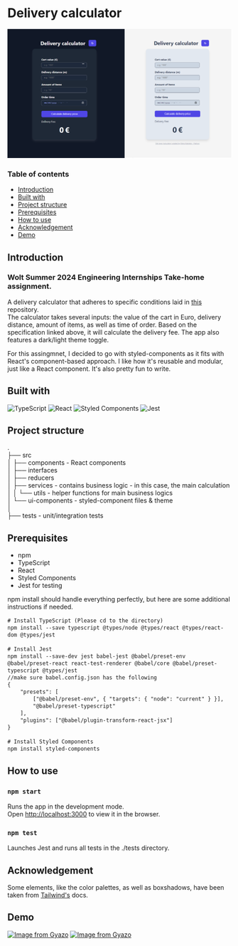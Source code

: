 # Delivery calculator

![image](./assets/calculator.png)

### Table of contents

- [Introduction](#introduction)
- [Built with](#built-with)
- [Project structure](#project-structure)
- [Prerequisites](#prerequisites)
- [How to use](#how-to-use)
- [Acknowledgement](#acknowledgement)
- [Demo](#demo)

## Introduction

### Wolt Summer 2024 Engineering Internships Take-home assignment.

A delivery calculator that adheres to specific conditions laid in [this](https://github.com/woltapp/engineering-internship-2024?tab=readme-ov-file#specification) repository. </br>
The calculator takes several inputs: the value of the cart in Euro, delivery distance, amount of items, as well as time of order. Based on the specification linked above, it will calculate the delivery fee. The app also features a dark/light theme toggle.

For this assingmnet, I decided to go with styled-components as it fits with React's component-based approach. I like how it's reusable and modular, just like a React component. It's also pretty fun to write.

## Built with

![TypeScript](https://img.shields.io/badge/typescript-%23007ACC.svg?style=for-the-badge&logo=typescript&logoColor=white)
![React](https://img.shields.io/badge/react-%2320232a.svg?style=for-the-badge&logo=react&logoColor=%2361DAFB)
![Styled Components](https://img.shields.io/badge/styled--components-DB7093?style=for-the-badge&logo=styled-components&logoColor=white)
![Jest](https://img.shields.io/badge/-jest-%23C21325?style=for-the-badge&logo=jest&logoColor=white)

## Project structure

. </br>
├── src </br>
│ ├── components - React components </br>
│ ├── interfaces </br>
│ ├── reducers </br>
│ ├── services - contains business logic - in this case, the main calculation </br>
│ │ └── utils - helper functions for main business logics </br>
│ └── ui-components - styled-component files & theme </br>
│ </br>
├── tests - unit/integration tests</br>

## Prerequisites

- npm
- TypeScript
- React
- Styled Components
- Jest for testing

npm install should handle everything perfectly, but here are some additional instructions if needed.

```
# Install TypeScript (Please cd to the directory)
npm install --save typescript @types/node @types/react @types/react-dom @types/jest

# Install Jest
npm install --save-dev jest babel-jest @babel/preset-env @babel/preset-react react-test-renderer @babel/core @babel/preset-typescript @types/jest
//make sure babel.config.json has the following
{
	"presets": [
		["@babel/preset-env", { "targets": { "node": "current" } }],
		"@babel/preset-typescript"
	],
	"plugins": ["@babel/plugin-transform-react-jsx"]
}

# Install Styled Components
npm install styled-components
```

## How to use

### `npm start`

Runs the app in the development mode.\
Open [http://localhost:3000](http://localhost:3000) to view it in the browser.

### `npm test`

Launches Jest and runs all tests in the ./tests directory.

## Acknowledgement

Some elements, like the color palettes, as well as boxshadows, have been taken from [Tailwind's](https://tailwindcss.com/docs/customizing-colors) docs.

## Demo

<a href="https://gyazo.com/90275c06ab22b0838ba445dc448bb527"><img src="https://i.gyazo.com/90275c06ab22b0838ba445dc448bb527.gif" alt="Image from Gyazo" width="420"/></a>
<a href="https://gyazo.com/29f3ddb33d47b293831f1e6daa2b7a32"><img src="https://i.gyazo.com/29f3ddb33d47b293831f1e6daa2b7a32.gif" alt="Image from Gyazo" width="420"/></a>
